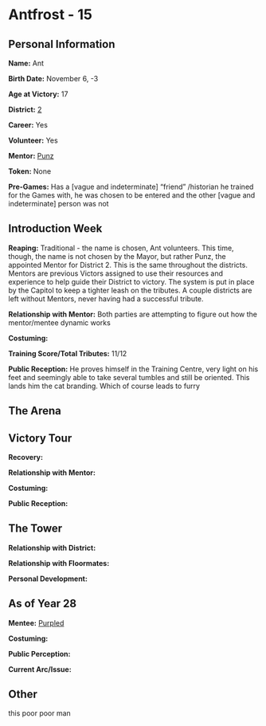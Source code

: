 # Antfrost - 15

## Personal Information
**Name:** Ant

**Birth Date:** November 6, -3

**Age at Victory:** 17

**District:** [2](district2.md)

**Career:** Yes

**Volunteer:** Yes

**Mentor:** [Punz](../floor0/Punz.md)

**Token:** None

**Pre-Games:** Has a \[vague and indeterminate] “friend” /historian he trained for the Games with, he was chosen to be entered and the other \[vague and indeterminate] person was not

## Introduction Week
**Reaping:** Traditional - the name is chosen, Ant volunteers. This time, though, the name is not chosen by the Mayor, but rather Punz, the appointed Mentor for District 2. This is the same throughout the districts. Mentors are previous Victors assigned to use their resources and experience to help guide their District to victory. The system is put in place by the Capitol to keep a tighter leash on the tributes. A couple districts are left without Mentors, never having had a successful tribute.

**Relationship with Mentor:** Both parties are attempting to figure out how the mentor/mentee dynamic works

**Costuming:** 

**Training Score/Total Tributes:** 11/12

**Public Reception:** He proves himself in the Training Centre, very light on his feet and seemingly able to take several tumbles and still be oriented. This lands him the cat branding. Which of course leads to furry

## The Arena

## Victory Tour
**Recovery:** 

**Relationship with Mentor:**

**Costuming:** 

**Public Reception:** 

## The Tower
**Relationship with District:**

**Relationship with Floormates:**

**Personal Development:**

## As of Year 28
**Mentee:** [Purpled](../floor3/Purpled.md)

**Costuming:**

**Public Perception:**

**Current Arc/Issue:**

## Other
this poor poor man
